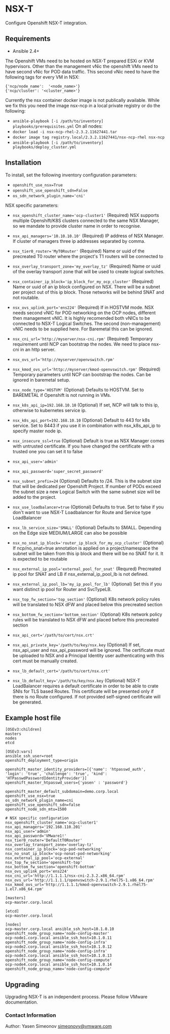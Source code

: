 # NSX-T

Configure Openshift NSX-T integration.

## Requirements

* Ansible 2.4+

The Openshift VMs need to be hosted on NSX-T prepared ESXi or KVM hypervisors.
Other than the management vNic the openshift VMs need to have second vNic
for POD data traffic. This second vNic need to have the following tags
for every VM in NSX:
```
{'ncp/node_name':  '<node_name>'}
{'ncp/cluster': '<cluster_name>'}
```
Currently the nsx container docker image is not publically available.
While we fix this you need the image nsx-ncp in a local private registry
or do the following:
* `ansible-playbook [-i /path/to/inventory] playbooks/prerequisites.yml`
On all nodes:
* `docker load -i nsx-ncp-rhel-2.3.2.11627441.tar`
* `docker image tag registry.local/2.3.2.11627441/nsx-ncp-rhel nsx-ncp`
* `ansible-playbook [-i /path/to/inventory] playbooks/deploy_cluster.yml`

## Installation

To install, set the following inventory configuration parameters:

* `openshift_use_nsx=True`
* `openshift_use_openshift_sdn=False`
* `os_sdn_network_plugin_name='cni'`

NSX specific parameters:

* `nsx_openshift_cluster_name='ocp-cluster1'`
(Required) NSX supports multiple Openshift/K8S clusters connected to the same 
NSX Manager, so we mandate to provide cluster name in order to recognise.
* `nsx_api_managers='10.10.10.10'`
(Required) IP address of NSX Manager. If cluster of managers
three ip addresses separated by comma.
* `nsx_tier0_router='MyT0Router'`
(Required) Name or uuid of the precreated T0 router
where the project's T1 routers will be connected to
* `nsx_overlay_transport_zone='my_overlay_tz'`
(Required) Name or uuid of the overlay transport zone
that will be used to create logical switches. 
* `nsx_container_ip_block='ip_block_for_my_ocp_cluster'`
(Required) Name or uuid of an ip block configured on NSX. There will be a subnet
per project out of this ip block. Those networks will be behind SNAT and not routable.
* `nsx_ovs_uplink_port='ens224'`
(Required) If in HOSTVM mode. NSX needs second vNIC for POD networking on the OCP nodes,
different then management vNIC. It is highly recomended both vNICs to be connected to
NSX-T Logical Switches. The second (non-management) vNIC needs to be supplied here.
For Baremetal this can be ignored.
* `nsx_cni_url='http://myserver/nsx-cni.rpm'`
(Required) Temporary requirement until NCP can bootstrap the nodes.
We need to place nsx-cni in an http server.
* `nsx_ovs_url='http://myserver/openvswitch.rpm'`
* `nsx_kmod_ovs_url='http://myserver/kmod-openvswitch.rpm'`
(Required) Temporary parameters until NCP can bootstrap the nodes.
Can be ignored in baremetal setup.

* `nsx_node_type='HOSTVM'`
(Optional) Defaults to HOSTVM. Set to BAREMETAL if Openshift is not
running in VMs.
* `nsx_k8s_api_ip=192.168.10.10`
(Optional) If set, NCP will talk to this ip, otherwise to kubernetes service ip.
* `nsx_k8s_api_port=192.168.10.10`
(Optional) Default to 443 for k8s service. Set to 8443 if you use it in combination
with nsx_k8s_api_ip to specify master node ip.
* `nsx_insecure_ssl=true`
(Optional) Default is true as NSX Manager comes with untrusted certificate.
If you have changed the certificate with a trusted one you can set it to false
* `nsx_api_user='admin'`
* `nsx_api_password='super_secret_password'`
* `nsx_subnet_prefix=24`
(Optional) Defaults to /24. This is the subnet size that will be dedicated per 
Openshift Project. If number of PODs exceed the subnet size a new Logical Switch
with the same subnet size will be added to the project.
* `nsx_use_loadbalancer=true`
(Optional) Defaults to true. Set to false if you don't want to use 
NSX-T Loadbalancer for Route and Service type LoadBalancer
* `nsx_lb_service_size='SMALL'`
(Optional) Defaults to SMALL. Depending on the Edge size MEDIUM/LARGE 
can also be possible
* `nsx_no_snat_ip_block='router_ip_block_for_my_ocp_cluster'`
(Optional) If ncp/no_snat=true annotation is applied on
a project/namespace the subnet will be taken from this ip block
and there will be no SNAT for it. It is expected to be routable
* `nsx_external_ip_pool='external_pool_for_snat'`
(Requred) Precreated ip pool for SNAT and LB if nsx_external_ip_pool_lb is not defined.
* `nsx_external_ip_pool_lb='my_ip_pool_for_lb'`
(Optional) Set this if you want distinct ip pool for Router and SvcTypeLB.
* `nsx_top_fw_section='top_section'`
(Optional) K8s network policy rules will be translated 
to NSX dFW and placed below this precreated section
* `nsx_bottom_fw_section='bottom_section'`
(Optional) K8s network policy rules will be translated 
to NSX dFW and placed before this precreated section
* `nsx_api_cert='/path/to/cert/nsx.crt'`
* `nsx_api_private_key='/path/to/key/nsx.key`
(Optional) If set, nsx_api_user and nsx_api_password will be ignored.
The certificate must be uploaded to NSX and a Principal Identity user
authenticating with this cert must be manually created.
* `nsx_lb_default_cert='/path/to/cert/nsx.crt'`
* `nsx_lb_default_key='/path/to/key/nsx.key`
(Optional) NSX-T LoadBalancer requires a default certificate in order
to be able to crate SNIs for TLS based Routes. This certificate will be presented
only if there is no Route configured. If not provided self-signed certificate
will be generated.

## Example host file

```
[OSEv3:children]
masters
nodes
etcd

[OSEv3:vars]
ansible_ssh_user=root
openshift_deployment_type=origin

openshift_master_identity_providers=[{'name': 'htpasswd_auth', 'login': 'true', 'challenge': 'true', 'kind': 'HTPasswdPasswordIdentityProvider'}]
openshift_master_htpasswd_users={'yasen' : 'password'}

openshift_master_default_subdomain=demo.corp.local
openshift_use_nsx=true
os_sdn_network_plugin_name=cni
openshift_use_openshift_sdn=false
openshift_node_sdn_mtu=1500

# NSX specific configuration
nsx_openshift_cluster_name='ocp-cluster1'
nsx_api_managers='192.168.110.201'
nsx_api_user='admin'
nsx_api_password='VMware1!'
nsx_tier0_router='DefaultT0Router'
nsx_overlay_transport_zone='overlay-tz'
nsx_container_ip_block='ocp-pod-networking'
nsx_no_snat_ip_block='ocp-nonat-pod-networking'
nsx_external_ip_pool='ocp-external'
nsx_top_fw_section='openshift-top'
nsx_bottom_fw_section='openshift-bottom'
nsx_ovs_uplink_port='ens224'
nsx_cni_url='http://1.1.1.1/nsx-cni-2.3.2.x86_64.rpm'
nsx_ovs_url='http://1.1.1.1/openvswitch-2.9.1.rhel75-1.x86_64.rpm'
nsx_kmod_ovs_url='http://1.1.1.1/kmod-openvswitch-2.9.1.rhel75-1.el7.x86_64.rpm'

[masters]
ocp-master.corp.local

[etcd]
ocp-master.corp.local

[nodes]
ocp-master.corp.local ansible_ssh_host=10.1.0.10 openshift_node_group_name='node-config-master'
ocp-node1.corp.local ansible_ssh_host=10.1.0.11 openshift_node_group_name='node-config-infra'
ocp-node2.corp.local ansible_ssh_host=10.1.0.12 openshift_node_group_name='node-config-infra'
ocp-node3.corp.local ansible_ssh_host=10.1.0.13 openshift_node_group_name='node-config-compute'
ocp-node4.corp.local ansible_ssh_host=10.1.0.14 openshift_node_group_name='node-config-compute'

```

## Upgrading
Upgrading NSX-T is an independent process. Please follow VMware documentation.

### Contact Information

Author: Yasen Simeonov <simeonovy@vmware.com>
